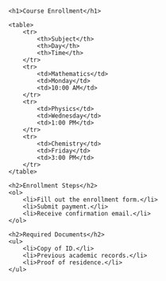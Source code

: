 <!DOCTYPE html>
<html lang="en">
<head>
    <meta charset="UTF-8">
    <meta name="viewport" content="width=device-width, initial-scale=1.0">
    <title>Course Enrollment</title>
    <style>
        body {
            font-family: Arial, sans-serif;
            margin: 20px;
        }
        table {
            width: 100%;
            border-collapse: collapse;
            margin-bottom: 20px;
        }
        th, td {
            padding: 10px;
            text-align: left;
        }
        th {
            background-color: #4CAF50; /* Green */
            color: white;
        }
        tr:nth-child(even) {
            background-color: #f2f2f2; /* Light Gray */
        }
        tr:nth-child(odd) {
            background-color: #e7f3fe; /* Light Blue */
        }
        ol {
            margin: 20px 0;
        }
        ul {
            margin: 20px 0;
        }
    </style>
</head>
<body>

    <h1>Course Enrollment</h1>

    <table>
        <tr>
            <th>Subject</th>
            <th>Day</th>
            <th>Time</th>
        </tr>
        <tr>
            <td>Mathematics</td>
            <td>Monday</td>
            <td>10:00 AM</td>
        </tr>
        <tr>
            <td>Physics</td>
            <td>Wednesday</td>
            <td>1:00 PM</td>
        </tr>
        <tr>
            <td>Chemistry</td>
            <td>Friday</td>
            <td>3:00 PM</td>
        </tr>
    </table>

    <h2>Enrollment Steps</h2>
    <ol>
        <li>Fill out the enrollment form.</li>
        <li>Submit payment.</li>
        <li>Receive confirmation email.</li>
    </ol>

    <h2>Required Documents</h2>
    <ul>
        <li>Copy of ID.</li>
        <li>Previous academic records.</li>
        <li>Proof of residence.</li>
    </ul>

</body>
</html>
